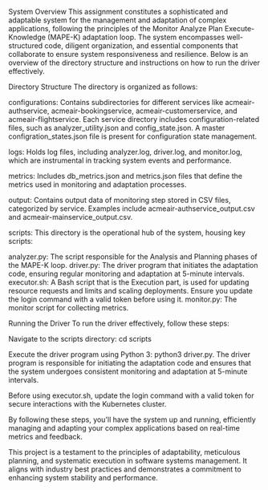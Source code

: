System Overview
This assignment constitutes a sophisticated and adaptable system for the management and adaptation of complex applications, following the principles of the Monitor Analyze Plan Execute-Knowledge (MAPE-K) adaptation loop. The system encompasses well-structured code, diligent organization, and essential components that collaborate to ensure system responsiveness and resilience. Below is an overview of the directory structure and instructions on how to run the driver effectively.

Directory Structure
The directory is organized as follows:

configurations: Contains subdirectories for different services like acmeair-authservice, acmeair-bookingservice, acmeair-customerservice, and acmeair-flightservice. Each service directory includes configuration-related files, such as analyzer_utility.json and config_state.json. A master configration_states.json file is present for configuration state management.

logs: Holds log files, including analyzer.log, driver.log, and monitor.log, which are instrumental in tracking system events and performance.

metrics: Includes db_metrics.json and metrics.json files that define the metrics used in monitoring and adaptation processes.

output: Contains output data of monitoring step stored in CSV files, categorized by service. Examples include acmeair-authservice_output.csv and acmeair-mainservice_output.csv.

scripts: This directory is the operational hub of the system, housing key scripts:

analyzer.py: The script responsible for the Analysis and Planning phases of the MAPE-K loop.
driver.py: The driver program that initiates the adaptation code, ensuring regular monitoring and adaptation at 5-minute intervals.
executor.sh: A Bash script that is the Execution part, is used for updating resource requests and limits and scaling deployments. Ensure you update the login command with a valid token before using it. 
monitor.py: The monitor script for collecting metrics.

Running the Driver
To run the driver effectively, follow these steps:

Navigate to the scripts directory: cd scripts

Execute the driver program using Python 3: python3 driver.py. The driver program is responsible for initiating the adaptation code and ensures that the system undergoes consistent monitoring and adaptation at 5-minute intervals.

Before using executor.sh, update the login command with a valid token for secure interactions with the Kubernetes cluster.

By following these steps, you'll have the system up and running, efficiently managing and adapting your complex applications based on real-time metrics and feedback.

This project is a testament to the principles of adaptability, meticulous planning, and systematic execution in software systems management. It aligns with industry best practices and demonstrates a commitment to enhancing system stability and performance.
